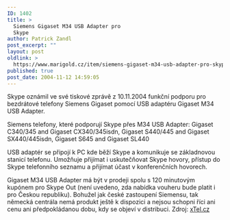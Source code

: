 ```yaml
---
ID: 1402
title: >
  Siemens Gigaset M34 USB Adapter pro
  Skype
author: Patrick Zandl
post_excerpt: ""
layout: post
oldlink: >
  https://www.marigold.cz/item/siemens-gigaset-m34-usb-adapter-pro-skype
published: true
post_date: 2004-11-12 14:59:05
---
```

<p>
Skype oznámil ve své tiskové zprávě z 10.11.2004 funkční podporu pro bezdrátové telefony Siemens Gigaset pomocí USB adaptéru Gigaset M34 USB Adapter.</p>

<p>
Siemens telefony, které podporují Skype přes M34 USB Adapter:
Gigaset C340/345 and Gigaset CX340/345isdn, Gigaset S440/445 and Gigaset SX440/445isdn, Gigaset S645 and Gigaset SL440</p>

<p>
USB adaptér se připojí k PC kde běží Skype a komunikuje se základnovou stanicí telefonu. Umožňuje přijímat i uskutečňovat Skype hovory, přístup do Skype telefonního seznamu a přijímat účast v konferenčních hovorech.</p>

<p>
Gigaset M34 USB Adapter má být v prodeji spolu s 120 minutovým kupónem pro Skype Out (není uvedeno, zda nabídka vouheru bude platit i pro Českou republiku).
Bohužel jak české zastoupení Siemensu, tak německá centrála nemá produkt ještě k dispozici a nejsou schopni říci ani cenu ani předpokládanou dobu, kdy se objeví v distribuci. Zdroj: <a href="http://www.xtel.cz/forum/viewtopic.php?t=52">xTel.cz</a>
</p>
